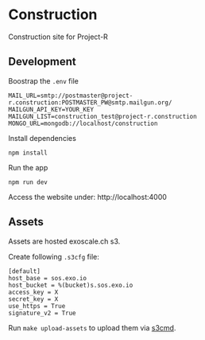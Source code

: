 # Construction
Construction site for Project-R

## Development
Boostrap the `.env` file
```
MAIL_URL=smtp://postmaster@project-r.construction:POSTMASTER_PW@smtp.mailgun.org/
MAILGUN_API_KEY=YOUR_KEY
MAILGUN_LIST=construction_test@project-r.construction
MONGO_URL=mongodb://localhost/construction
```

Install dependencies
```
npm install
```

Run the app
```
npm run dev
```
Access the website under: http://localhost:4000

## Assets

Assets are hosted exoscale.ch s3.

Create following `.s3cfg` file:
```
[default]
host_base = sos.exo.io
host_bucket = %(bucket)s.sos.exo.io
access_key = X
secret_key = X
use_https = True
signature_v2 = True
```

Run `make upload-assets` to upload them via [s3cmd](http://s3tools.org/s3cmd).